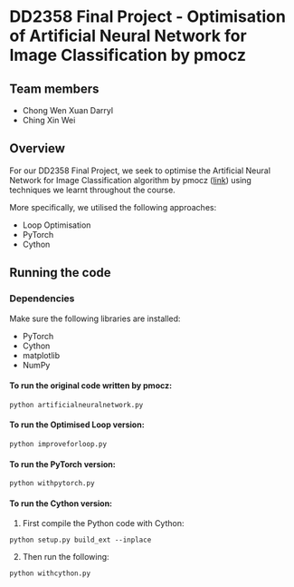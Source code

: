 # DD2358 Final Project - Optimisation of Artificial Neural Network for Image Classification by pmocz 

## Team members
- Chong Wen Xuan Darryl
- Ching Xin Wei

## Overview
For our DD2358 Final Project, we seek to optimise the Artificial Neural Network for Image Classification algorithm by pmocz ([link](https://github.com/pmocz/artificialneuralnetwork-python)) using techniques we learnt throughout the course. 

More specifically, we utilised the following approaches:
- Loop Optimisation
- PyTorch
- Cython


## Running the code

### Dependencies
Make sure the following libraries are installed:
- PyTorch
- Cython
- matplotlib
- NumPy

#### To run the original code written by pmocz:
```
python artificialneuralnetwork.py
```

#### To run the Optimised Loop version:
```
python improveforloop.py
```

#### To run the PyTorch version:
```
python withpytorch.py
```

#### To run the Cython version:
1. First compile the Python code with Cython:
```
python setup.py build_ext --inplace
```
2. Then run the following:
```
python withcython.py
```

